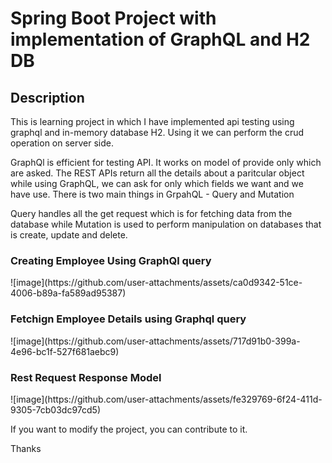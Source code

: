 <h1>Spring Boot Project with implementation of GraphQL and H2 DB</h1>

<h2>Description</h2>
<p>This is learning project in which I have implemented api testing using graphql and in-memory database H2. Using it we can perform the crud operation on server side.</p>
<p>GraphQl is efficient for testing API. It works on model of provide only which are asked. The REST APIs return all the details about a paritcular object while using GraphQL, we can ask for only which fields we want and we have use. There is two main things in GrpahQL - Query and Mutation</p>
<p>Query handles all the get request which is for fetching data from the database while Mutation is used to perform manipulation on databases that is create, update and delete.</p>
<h3>Creating Employee Using GraphQl query</h3>
![image](https://github.com/user-attachments/assets/ca0d9342-51ce-4006-b89a-fa589ad95387)
<br>
<h3>Fetchign Employee Details using Graphql query</h3>
![image](https://github.com/user-attachments/assets/717d91b0-399a-4e96-bc1f-527f681aebc9)

<br>
<h3>Rest Request Response Model</h3>
![image](https://github.com/user-attachments/assets/fe329769-6f24-411d-9305-7cb03dc97cd5)

<br>

<p>If you want to modify the project, you can contribute to it.</p>
<p>Thanks</p>

